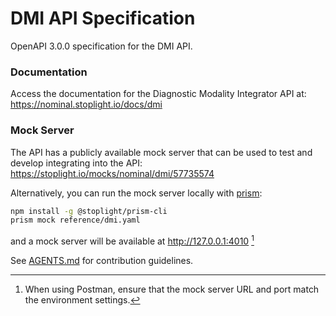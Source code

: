 # DMI API Specification

OpenAPI 3.0.0 specification for the DMI API.

### Documentation
Access the documentation for the Diagnostic Modality Integrator API at: https://nominal.stoplight.io/docs/dmi

### Mock Server
The API has a publicly available mock server that can be used to test and develop integrating into the API: https://stoplight.io/mocks/nominal/dmi/57735574

Alternatively, you can run the mock server locally with [prism](https://meta.stoplight.io/docs/prism/674b27b261c3c-overview):
```bash
npm install -g @stoplight/prism-cli
prism mock reference/dmi.yaml
```
and a mock server will be available at http://127.0.0.1:4010 [^1]

[^1]: When using Postman, ensure that the mock server URL and port match the environment settings.


See [AGENTS.md](AGENTS.md) for contribution guidelines.

